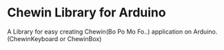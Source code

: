 # Chewin Library for Arduino
A Library for easy creating Chewin(Bo Po Mo Fo..) application on Arduino.(ChewinKeyboard or ChewinBox)
